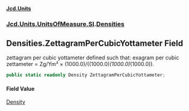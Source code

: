 #### [Jcd.Units](index.md 'index')
### [Jcd.Units.UnitsOfMeasure.SI](Jcd.Units.UnitsOfMeasure.SI.md 'Jcd.Units.UnitsOfMeasure.SI').[Densities](Densities.md 'Jcd.Units.UnitsOfMeasure.SI.Densities')

## Densities.ZettagramPerCubicYottameter Field

zettagram per cubic yottameter defined such that: exagram per cubic zettameter = Zg/Ym³ ×
(1000.0)/((1000.0)*(1000.0)*(1000.0)).

```csharp
public static readonly Density ZettagramPerCubicYottameter;
```

#### Field Value
[Density](Density.md 'Jcd.Units.UnitTypes.Density')